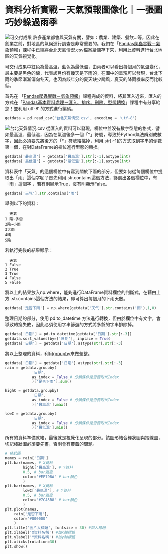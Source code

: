 # 資料分析實戰－天氣預報圖像化｜一張圖巧妙躲過雨季
![可交付成果](https://i.imgur.com/p3WwHer.png)
許多產業都會與天氣有關，譬如：農業、建築、餐飲…等，因此在創業之前，對地區的氣候進行調查是非常重要的。我們在「[Pandas爬蟲實戰－氣象預報]()」課程中已經將台北天氣情況.csv檔案給儲存下來，利用此資料進行台北地區的天氣視覺化。

可交付成果中紅色為最高溫，藍色為最低溫，由兩者可以看出每個月的氣溫變化，最主要是黑色的線，代表該月份有幾天是下雨的，在圖中的呈現可以發現，台北下雨的季節漸漸偏向冬天，也因為該年分的夏天缺少颱風，夏天的降雨機率反而比較低。

首先在 「[Pandas爬蟲實戰－氣象預報]()」課程完成的資料，將其匯入近來，匯入的方式在「[Pandas基本資料處理－匯入、排序、刪除、型態轉換]()」課程中有分享給您！並利用 utf-8′ 的方式進行編碼。
```python
getdata = pd.read_csv('台北天氣情況.csv', encoding = 'utf-8')
```
![台北天氣情況.csv](https://i.imgur.com/oYSgQ2C.png)
從匯入的資料可以發現，欄位中並沒有數字型態的格式，譬如最高溫、最低溫，因為在氣溫後多一個「°」符號，導致於Python無法辨別成數字，因此必須要先將後方的「°」符號給挑掉，利用.str[:-1]的方式取到字串的倒數第一個，在對DataFrame的欄位進行型態的轉換。
```python
getdata['最高温'] = getdata['最高温'].str[:-1].astype(int)
getdata['最低温'] = getdata['最低温'].str[:-1].astype(int)
```
資料表中「天氣」的這個欄位中有寫到關於下雨的部分，但要如何從每個欄位中提取出「雨」這個字呢？首先利用.str.contains這個方法，篩選出各個欄位中，有 「雨」這個字 ，若有則顯示True，沒有則顯示False。
```python
getdata['天气'].str.contains('雨')
```

舉例以下的資料：
```
  天氣
1 陰~多雲
2陰~小雨
3大雨
4晴
5陰
```
若執行完後的結果顯示：
```
  天氣
1 False
2 True
3 True
4 False
5 False
```
將以上的結果放入np.where，能夠進行DataFrame資料欄位的判斷式，在藉由上方 .str.contains這個方法的結果，即可算出每個月的下雨天數。
```python
getdata['是否下雨'] = np.where(getdata['天气'].str.contains('雨'),1,0)
```
整理日期的部分，使用 pd.to_datetime 方法進行轉換，但由於欄位中有文字，會導致轉換失敗，因此必須使用字串篩選的方式將多餘的字串排除掉。
```python
getdata['日期'] = pd.to_datetime(getdata['日期'].str[:-3])
getdata.sort_values(by=['日期'], inplace = True)
getdata['日期'] = getdata['日期'].astype(str).str[:-3]
```
將以上整理的資料，利用[groupby]()來做彙整。
```python
getdata['日期'] = getdata['日期'].astype(str).str[:-3]
rain = getdata.groupby(
            '日期',
            as_index = False # 分類條件是否要取代Index
            )['是否下雨'].sum()

highC = getdata.groupby(
            '日期',
            as_index = False # 分類條件是否要取代Index
            )['最高温'].max()

lowC = getdata.groupby(
            '日期',
            as_index = False # 分類條件是否要取代Index
            )['最低温'].min()
```
所有的資料準備就緒，最後就是視覺化呈現的部分。該圖形結合棒狀圖與摺線圖，切記棒狀圖必須要先畫，否則會有覆蓋的問題。
```python
# 棒狀圖
names = rain['日期']
plt.bar(names, # X資料
        highC['最高温'], # Y資料
        0.5, # bar寬度
        color='#EF798A' # bar顏色
        )
plt.bar(names, # X資料
        lowC['最低温'], # Y資料
        0.5, # bar寬度
        color='#7CA5B8' # bar顏色
        )
plt.plot(names,
    rain['是否下雨'],
    color='#000000'
    )
plt.title('圖片大標題', fontsize = 30) #加入標題
plt.xlabel('X資料名稱') #加x軸標籤
plt.ylabel('Y資料名稱') #加y軸標籤
plt.xticks(rotation=30)
plt.show()
```
